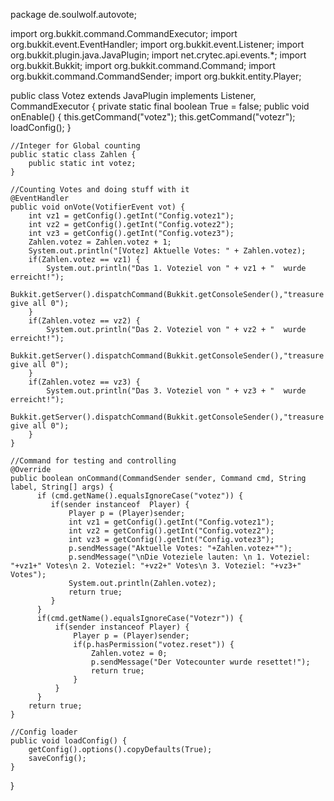 package de.soulwolf.autovote;

import org.bukkit.command.CommandExecutor;
import org.bukkit.event.EventHandler;
import org.bukkit.event.Listener;
import org.bukkit.plugin.java.JavaPlugin;
import net.crytec.api.events.*;
import org.bukkit.Bukkit;
import org.bukkit.command.Command;
import org.bukkit.command.CommandSender;
import org.bukkit.entity.Player;

public class Votez extends JavaPlugin implements Listener, CommandExecutor {
	private static final boolean True = false;
	public void onEnable() {
		this.getCommand("votez");
		this.getCommand("votezr");
		loadConfig();
  }
	
	//Integer for Global counting
	public static class Zahlen {
		public static int votez;
	}
	
	//Counting Votes and doing stuff with it
	@EventHandler 
	public void onVote(VotifierEvent vot) {
		int vz1 = getConfig().getInt("Config.votez1");
		int vz2 = getConfig().getInt("Config.votez2");
		int vz3 = getConfig().getInt("Config.votez3");
	    Zahlen.votez = Zahlen.votez + 1;
	    System.out.println("[Votez] Aktuelle Votes: " + Zahlen.votez);
	    if(Zahlen.votez == vz1) {
	    	System.out.println("Das 1. Voteziel von " + vz1 + "  wurde erreicht!");
	    	Bukkit.getServer().dispatchCommand(Bukkit.getConsoleSender(),"treasure give all 0");
	    }
	    if(Zahlen.votez == vz2) {
	    	System.out.println("Das 2. Voteziel von " + vz2 + "  wurde erreicht!");
	    	Bukkit.getServer().dispatchCommand(Bukkit.getConsoleSender(),"treasure give all 0");
	    }
	    if(Zahlen.votez == vz3) {
	    	System.out.println("Das 3. Voteziel von " + vz3 + "  wurde erreicht!");
	    	Bukkit.getServer().dispatchCommand(Bukkit.getConsoleSender(),"treasure give all 0");
	    }
	}
	
	//Command for testing and controlling
	@Override
	public boolean onCommand(CommandSender sender, Command cmd, String label, String[] args) {
          if (cmd.getName().equalsIgnoreCase("votez")) {
        	 if(sender instanceof  Player) {       		 
        		 Player p = (Player)sender;
   		         int vz1 = getConfig().getInt("Config.votez1");
  		         int vz2 = getConfig().getInt("Config.votez2");
 		         int vz3 = getConfig().getInt("Config.votez3");
    		     p.sendMessage("Aktuelle Votes: "+Zahlen.votez+"");
    		     p.sendMessage("\nDie Voteziele lauten: \n 1. Voteziel: "+vz1+" Votes\n 2. Voteziel: "+vz2+" Votes\n 3. Voteziel: "+vz3+" Votes");
        	     System.out.println(Zahlen.votez);
        	     return true;
             }
          }
          if(cmd.getName().equalsIgnoreCase("Votezr")) {
        	  if(sender instanceof Player) {
        		  Player p = (Player)sender;
        		  if(p.hasPermission("votez.reset")) {
        			  Zahlen.votez = 0;
        			  p.sendMessage("Der Votecounter wurde resettet!");
        			  return true;
        		  }
        	  }
          }        	  
		return true;
    }
	
	//Config loader
	public void loadConfig() {
		getConfig().options().copyDefaults(True);
		saveConfig();
    }
}
